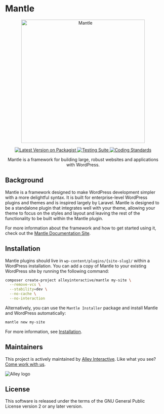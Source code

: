 # Mantle

<p align="center">
	<img src="https://d33wubrfki0l68.cloudfront.net/3bdfe485d84d4032b73fbb0b06cb0db6be881eee/79a09/logo.svg" width="400" alt="Mantle" />
</p>

<p align="center">
	<a href="https://packagist.org/packages/alleyinteractive/mantle-framework">
		<img src="https://img.shields.io/packagist/v/alleyinteractive/mantle-framework.svg?style=flat-square" alt="Latest Version on Packagist" />
	</a>
	<a href="https://github.com/alleyinteractive/mantle/actions/workflows/tests.yml">
		<img src="https://github.com/alleyinteractive/mantle/actions/workflows/tests.yml/badge.svg" alt="Testing Suite" />
	</a>
	<a href="https://github.com/alleyinteractive/mantle/actions/workflows/coding-standards.yml">
		<img src="https://github.com/alleyinteractive/mantle/actions/workflows/coding-standards.yml/badge.svg" alt="Coding Standards" />
	</a>
</p>

<p align="center">
	Mantle is a framework for building large, robust websites and applications with WordPress.
</p>

## Background

Mantle is a framework designed to make WordPress development simpler with a more
delightful syntax. It is built for enterprise-level WordPress plugins and themes
and is inspired largely by Laravel. Mantle is designed to be a standalone plugin
that integrates well with your theme, allowing your theme to focus on the styles
and layout and leaving the rest of the functionality to be built within the
Mantle plugin.

For more information about the framework and how to get started using it, check
out the [Mantle Documentation Site](https://mantle.alley.co/).

## Installation

Mantle plugins should live in `wp-content/plugins/{site-slug}/` within a
WordPress installation. You can add a copy of Mantle to your existing WordPress
site by running the following command:

```bash
composer create-project alleyinteractive/mantle my-site \
  --remove-vcs \
  --stability=dev \
  --no-cache \
  --no-interaction
```

Alternatively, you can use the `Mantle Installer` package and install Mantle and WordPress automatically:

```bash
mantle new my-site
```

For more information, see
[Installation](https://mantle.alley.co/getting-started/installation.html).

## Maintainers

This project is actively maintained by [Alley
Interactive](https://github.com/alleyinteractive). Like what you see? [Come work
with us](https://alley.co/careers/).

![Alley logo](https://avatars.githubusercontent.com/u/1733454?s=200&v=4)

## License

This software is released under the terms of the GNU General Public License
version 2 or any later version.

